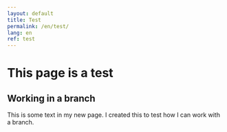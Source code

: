 ```yaml
---
layout: default
title: Test
permalink: /en/test/
lang: en
ref: test
---
```


# This page is a test

## Working in a branch

This is some text in my new page. I created this to test how I can work with a branch.